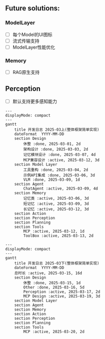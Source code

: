 ## Future solutions:   

### ModelLayer
- [ ] 每个Model的UI图标  
- [ ] 流式传输支持  
- [ ] ModelLayer性能优化  

### Memory
- [ ] RAG原生支持  

## Perception
- [ ] 默认支持更多感知能力  



```mermaid
---
displayMode: compact
---
gantt
	title 开发日志 2025-03上(整体框架简单实现)
	dateFormat  YYYY-MM-DD
	section Design
		休整 :done, 2025-03-01, 2d
		架构设计 :done, 2025-03-03, 2d
		记忆模块设计 :done, 2025-03-07, 4d
		MCP兼容设计 :active, 2025-03-12, 3d
	section Model Layer
		工具重构 :done, 2025-03-04, 2d
		示例API集成 :done, 2025-03-06, 3d
		VLM :done, 2025-03-09, 1d
	section Agent
		ChatAgent :active, 2025-03-09, 4d
	section Memory
		记忆类 :active, 2025-03-06, 3d
		短记忆 :active, 2025-03-09, 3d
		长记忆 :active, 2025-03-12, 3d
	section Action
	section Perception
	section Planning
	section Tools
		MCP :active, 2025-03-12, 1d
		ToolBox :active, 2025-03-13, 2d
```

```mermaid
---
displayMode: compact
---
gantt
	title 开发日志 2025-03下(整体框架简单实现)
	dateFormat  YYYY-MM-DD
	总时长 :active, 2025-03-15, 16d
	section Design
		休整 :done, 2025-03-15, 1d
		Other :done, 2025-03-16, 5d
		Perception :active, 2025-03-17, 2d
		MCP Design :active, 2025-03-19, 3d
	section Model Layer
	section Agent
	section Memory
	section Action
	section Perception
	section Planning
	section Tools
		MCP :active, 2025-03-20, 2d
```